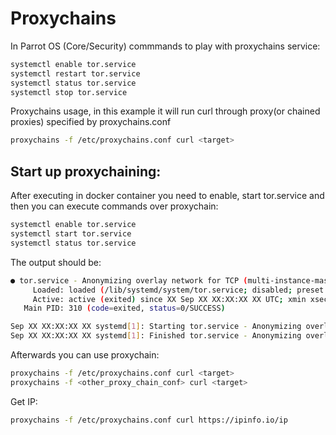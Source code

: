 # Proxychains

In Parrot OS (Core/Security) commmands to play with proxychains service:

```bash
systemctl enable tor.service
systemctl restart tor.service
systemctl status tor.service
systemctl stop tor.service
```

Proxychains usage, in this example it will run curl through proxy(or chained proxies) specified by proxychains.conf

```bash
proxychains -f /etc/proxychains.conf curl <target>
```

## Start up proxychaining:

After executing in docker container you need to enable, start tor.service and then you can execute commands over proxychain:

```bash
systemctl enable tor.service
systemctl start tor.service
systemctl status tor.service
```

The output should be:

```bash
● tor.service - Anonymizing overlay network for TCP (multi-instance-master)
     Loaded: loaded (/lib/systemd/system/tor.service; disabled; preset: disabled)
     Active: active (exited) since XX Sep XX XX:XX:XX XX UTC; xmin xsec ago
   Main PID: 310 (code=exited, status=0/SUCCESS)

Sep XX XX:XX:XX XX systemd[1]: Starting tor.service - Anonymizing overlay network for TCP (multi-instance-master)...
Sep XX XX:XX:XX XX systemd[1]: Finished tor.service - Anonymizing overlay network for TCP (multi-instance-master).
```

Afterwards you can use proxychain:

```bash
proxychains -f /etc/proxychains.conf curl <target>
proxychains -f <other_proxy_chain_conf> curl <target>
```

Get IP:

```bash
proxychains -f /etc/proxychains.conf curl https://ipinfo.io/ip
```